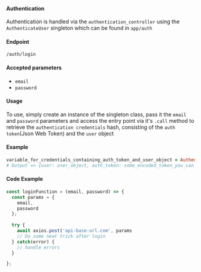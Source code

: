 #### Authentication
Authentication is handled via the `authentication_controller` using the  `AuthenticateUser` singleton which can 
be found in `app/auth`

#### Endpoint
`/auth/login`

#### Accepted parameters
* `email`
* `password`

#### Usage
To use, simply create an instance of the singleton class, pass it the `email` and `password` parameters 
and access the entry point via it's `.call` method to retrieve the `authentication credentials` hash, 
consisting of the `auth token`(Json Web Token) and the `user` object

#### Example
```ruby
variable_for_credentials_containing_auth_token_and_user_object = AuthenticateUser.new(email_variable, password_variable).call
# Output => {user: user_object, auth_token: some_encoded_token_you_can_use_in_subsequent_requests}
```
#### Code Example
```javascript
const loginFunction = (email, password) => {
  const params = {
    email,
    password
  };
  
  try {
    await axios.post('api-base-url.com', params  
    // Do some neat trick after login
  } catch(error) {
    // handle errors
  }

};
```
